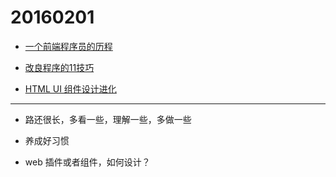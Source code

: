 <meta charset="UTF-8">

# 20160201

* [一个前端程序员的历程](http://www.techug.com/front-end-programmer)
 
* [改良程序的11技巧](http://www.techug.com/11-tips-for-better-code) 

* [HTML UI 组件设计进化](http://isux.tencent.com/development-of-ui-components-based-on-native-html.html)

***

* 路还很长，多看一些，理解一些，多做一些

* 养成好习惯

* web 插件或者组件，如何设计？